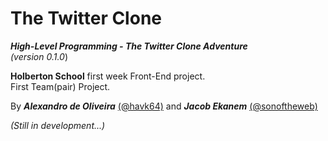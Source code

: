 # The Twitter Clone
***High-Level Programming - The Twitter Clone Adventure***  
*(version 0.1.0*)

**Holberton School** first week Front-End project.   
First Team(pair) Project.  




By ***Alexandro de Oliveira*** [(@havk64)](https://github.com/havk64/) and ***Jacob Ekanem*** [(@sonoftheweb)](https://github.com/sonoftheweb/)

*(Still in development...)*
